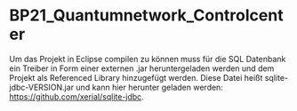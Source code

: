 # BP21_Quantumnetwork_Controlcenter


Um das Projekt in Eclipse compilen zu können muss für die SQL Datenbank ein Treiber in Form einer externen .jar heruntergeladen werden und dem Projekt als Referenced Library hinzugefügt werden.
Diese Datei heißt sqlite-jdbc-VERSION.jar und kann hier herunter geladen werden: https://github.com/xerial/sqlite-jdbc.
